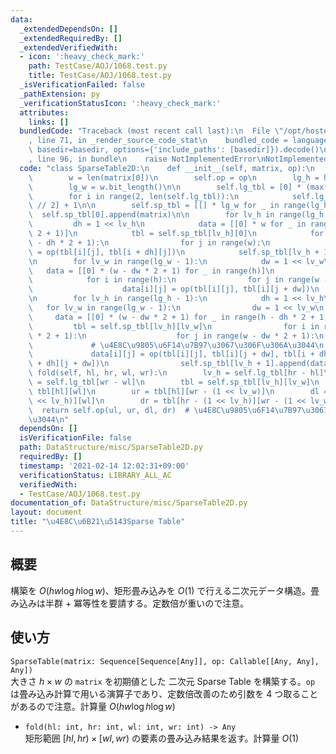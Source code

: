 ```yaml
---
data:
  _extendedDependsOn: []
  _extendedRequiredBy: []
  _extendedVerifiedWith:
  - icon: ':heavy_check_mark:'
    path: TestCase/AOJ/1068.test.py
    title: TestCase/AOJ/1068.test.py
  _isVerificationFailed: false
  _pathExtension: py
  _verificationStatusIcon: ':heavy_check_mark:'
  attributes:
    links: []
  bundledCode: "Traceback (most recent call last):\n  File \"/opt/hostedtoolcache/Python/3.10.6/x64/lib/python3.10/site-packages/onlinejudge_verify/documentation/build.py\"\
    , line 71, in _render_source_code_stat\n    bundled_code = language.bundle(stat.path,\
    \ basedir=basedir, options={'include_paths': [basedir]}).decode()\n  File \"/opt/hostedtoolcache/Python/3.10.6/x64/lib/python3.10/site-packages/onlinejudge_verify/languages/python.py\"\
    , line 96, in bundle\n    raise NotImplementedError\nNotImplementedError\n"
  code: "class SparseTable2D:\n    def __init__(self, matrix, op):\n        h = len(matrix)\n\
    \        w = len(matrix[0])\n        self.op = op\n        lg_h = h.bit_length()\n\
    \        lg_w = w.bit_length()\n\n        self.lg_tbl = [0] * (max(h, w) + 1)\n\
    \        for i in range(2, len(self.lg_tbl)):\n            self.lg_tbl[i] = self.lg_tbl[i\
    \ // 2] + 1\n\n        self.sp_tbl = [[] * lg_w for _ in range(lg_h)]\n      \
    \  self.sp_tbl[0].append(matrix)\n\n        for lv_h in range(lg_h - 1):\n   \
    \         dh = 1 << lv_h\n            data = [[0] * w for _ in range(h - dh *\
    \ 2 + 1)]\n            tbl = self.sp_tbl[lv_h][0]\n            for i in range(h\
    \ - dh * 2 + 1):\n                for j in range(w):\n                    data[i][j]\
    \ = op(tbl[i][j], tbl[i + dh][j])\n            self.sp_tbl[lv_h + 1].append(data)\n\
    \n        for lv_w in range(lg_w - 1):\n            dw = 1 << lv_w\n         \
    \   data = [[0] * (w - dw * 2 + 1) for _ in range(h)]\n            tbl = self.sp_tbl[0][lv_w]\n\
    \            for i in range(h):\n                for j in range(w - dw * 2 + 1):\n\
    \                    data[i][j] = op(tbl[i][j], tbl[i][j + dw])\n            self.sp_tbl[0].append(data)\n\
    \n        for lv_h in range(lg_h - 1):\n            dh = 1 << lv_h\n         \
    \   for lv_w in range(lg_w - 1):\n                dw = 1 << lv_w\n           \
    \     data = [[0] * (w - dw * 2 + 1) for _ in range(h - dh * 2 + 1)]\n       \
    \         tbl = self.sp_tbl[lv_h][lv_w]\n                for i in range(h - dh\
    \ * 2 + 1):\n                    for j in range(w - dw * 2 + 1):\n           \
    \             # \u4E8C\u9805\u6F14\u7B97\u3067\u306F\u306A\u3044\n           \
    \             data[i][j] = op(tbl[i][j], tbl[i][j + dw], tbl[i + dh][j], tbl[i\
    \ + dh][j + dw])\n                self.sp_tbl[lv_h + 1].append(data)\n\n    def\
    \ fold(self, hl, hr, wl, wr):\n        lv_h = self.lg_tbl[hr - hl]\n        lv_w\
    \ = self.lg_tbl[wr - wl]\n        tbl = self.sp_tbl[lv_h][lv_w]\n        ul =\
    \ tbl[hl][wl]\n        ur = tbl[hl][wr - (1 << lv_w)]\n        dl = tbl[hr - (1\
    \ << lv_h)][wl]\n        dr = tbl[hr - (1 << lv_h)][wr - (1 << lv_w)]\n      \
    \  return self.op(ul, ur, dl, dr)  # \u4E8C\u9805\u6F14\u7B97\u3067\u306F\u306A\
    \u3044\n"
  dependsOn: []
  isVerificationFile: false
  path: DataStructure/misc/SparseTable2D.py
  requiredBy: []
  timestamp: '2021-02-14 12:02:31+09:00'
  verificationStatus: LIBRARY_ALL_AC
  verifiedWith:
  - TestCase/AOJ/1068.test.py
documentation_of: DataStructure/misc/SparseTable2D.py
layout: document
title: "\u4E8C\u6B21\u5143Sparse Table"
---
```


## 概要
構築を $O(hw\log h\log w)$、矩形畳み込みを $O(1)$ で行える二次元データ構造。畳み込みは半群 + 冪等性を要請する。定数倍が重いので注意。

## 使い方
`SparseTable(matrix: Sequence[Sequence[Any]], op: Callable[[Any, Any], Any])`  
大きさ $h × w$ の `matrix` を初期値とした 二次元 Sparse Table を構築する。`op` は畳み込み計算で用いる演算子であり、定数倍改善のため引数を 4 つ取ることがあるので注意。計算量 $O(hw\log h\log w)$

- `fold(hl: int, hr: int, wl: int, wr: int) -> Any`  
矩形範囲 $\lbrack hl, hr) × \lbrack wl, wr)$ の要素の畳み込み結果を返す。計算量 $O(1)$
